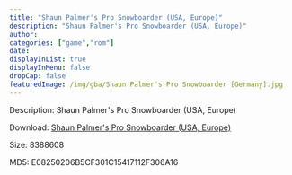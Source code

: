 ```yaml
---
title: "Shaun Palmer's Pro Snowboarder (USA, Europe)"
description: "Shaun Palmer's Pro Snowboarder (USA, Europe)"
author: 
categories: ["game","rom"]
date: 
displayInList: true
displayInMenu: false
dropCap: false
featuredImage: /img/gba/Shaun Palmer's Pro Snowboarder [Germany].jpg
---
```


Description: Shaun Palmer's Pro Snowboarder (USA, Europe)

Download: <a style="text-decoration:underline;" href="https://mega.nz/#!eWQgxKQA!1VPTPs6YJPiBKFWhjrxcWbDQPBdVVn3DZ0bAM6iEQNY" target = "_blank" rel = "nofollow" > Shaun Palmer's Pro Snowboarder (USA, Europe)</a>

Size: 8388608

MD5: E08250206B5CF301C15417112F306A16

